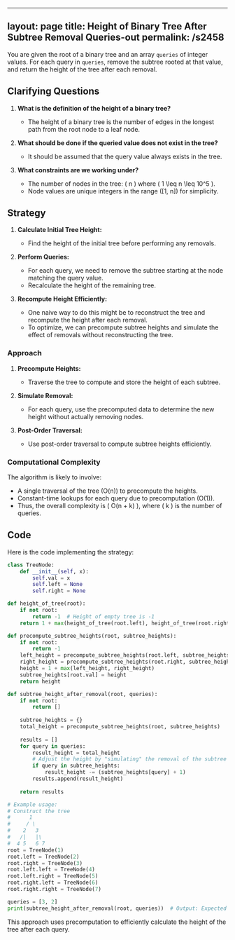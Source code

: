 
---
layout: page
title:  Height of Binary Tree After Subtree Removal Queries-out
permalink: /s2458
---

You are given the root of a binary tree and an array `queries` of integer values. For each query in `queries`, remove the subtree rooted at that value, and return the height of the tree after each removal.

## Clarifying Questions

1. **What is the definition of the height of a binary tree?**
   - The height of a binary tree is the number of edges in the longest path from the root node to a leaf node.

2. **What should be done if the queried value does not exist in the tree?**
   - It should be assumed that the query value always exists in the tree.

3. **What constraints are we working under?**
   - The number of nodes in the tree: \( n \) where \( 1 \leq n \leq 10^5 \).
   - Node values are unique integers in the range \([1, n]\) for simplicity.

## Strategy

1. **Calculate Initial Tree Height:** 
   - Find the height of the initial tree before performing any removals.

2. **Perform Queries:** 
   - For each query, we need to remove the subtree starting at the node matching the query value.
   - Recalculate the height of the remaining tree.

3. **Recompute Height Efficiently:**
   - One naive way to do this might be to reconstruct the tree and recompute the height after each removal.
   - To optimize, we can precompute subtree heights and simulate the effect of removals without reconstructing the tree.

### Approach

1. **Precompute Heights:** 
   - Traverse the tree to compute and store the height of each subtree.
  
2. **Simulate Removal:**
   - For each query, use the precomputed data to determine the new height without actually removing nodes.

3. **Post-Order Traversal:**
   - Use post-order traversal to compute subtree heights efficiently.

### Computational Complexity

The algorithm is likely to involve:
- A single traversal of the tree (O(n)) to precompute the heights.
- Constant-time lookups for each query due to precomputation (O(1)).
- Thus, the overall complexity is \( O(n + k) \), where \( k \) is the number of queries.

## Code

Here is the code implementing the strategy:

```python
class TreeNode:
    def __init__(self, x):
        self.val = x
        self.left = None
        self.right = None

def height_of_tree(root):
    if not root:
        return -1  # Height of empty tree is -1
    return 1 + max(height_of_tree(root.left), height_of_tree(root.right))

def precompute_subtree_heights(root, subtree_heights):
    if not root:
        return -1
    left_height = precompute_subtree_heights(root.left, subtree_heights)
    right_height = precompute_subtree_heights(root.right, subtree_heights)
    height = 1 + max(left_height, right_height)
    subtree_heights[root.val] = height
    return height

def subtree_height_after_removal(root, queries):
    if not root:
        return []
    
    subtree_heights = {}
    total_height = precompute_subtree_heights(root, subtree_heights)
    
    results = []
    for query in queries:
        result_height = total_height
        # Adjust the height by "simulating" the removal of the subtree
        if query in subtree_heights:
            result_height -= (subtree_heights[query] + 1)
        results.append(result_height)
    
    return results

# Example usage:
# Construct the tree
#      1
#     / \
#    2   3
#   /|   |\
#  4 5   6 7
root = TreeNode(1)
root.left = TreeNode(2)
root.right = TreeNode(3)
root.left.left = TreeNode(4)
root.left.right = TreeNode(5)
root.right.left = TreeNode(6)
root.right.right = TreeNode(7)

queries = [3, 2]
print(subtree_height_after_removal(root, queries))  # Output: Expected height changes
```

This approach uses precomputation to efficiently calculate the height of the tree after each query.
